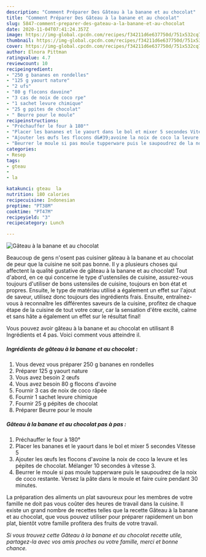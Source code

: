 ```yaml
---
description: "Comment Préparer Des Gâteau à la banane et au chocolat"
title: "Comment Préparer Des Gâteau à la banane et au chocolat"
slug: 5847-comment-preparer-des-gateau-a-la-banane-et-au-chocolat
date: 2020-11-04T07:41:24.357Z
image: https://img-global.cpcdn.com/recipes/f34211d6e637750d/751x532cq70/gateau-a-la-banane-et-au-chocolat-photo-principale-de-la-recette.jpg
thumbnail: https://img-global.cpcdn.com/recipes/f34211d6e637750d/751x532cq70/gateau-a-la-banane-et-au-chocolat-photo-principale-de-la-recette.jpg
cover: https://img-global.cpcdn.com/recipes/f34211d6e637750d/751x532cq70/gateau-a-la-banane-et-au-chocolat-photo-principale-de-la-recette.jpg
author: Elnora Pittman
ratingvalue: 4.7
reviewcount: 10
recipeingredient:
- "250 g bananes en rondelles"
- "125 g yaourt nature"
- "2 ufs"
- "80 g flocons davoine"
- "3 cas de noix de coco rpe"
- "1 sachet levure chimique"
- "25 g ppites de chocolat"
- " Beurre pour le moule"
recipeinstructions:
- "Préchauffer le four à 180°"
- "Placer les bananes et le yaourt dans le bol et mixer 5 secondes Vitesse 5"
- "Ajouter les œufs les flocons d&#39;avoine la noix de coco la levure et les pépites de chocolat. Mélanger 10 secondes à vitesse 3."
- "Beurrer le moule si pas moule tupperware puis le saupoudrez de la noix de coco restante. Versez la pâte dans le moule et faire cuire pendant 30 minutes."
categories:
- Resep
tags:
- gteau
- 
- la

katakunci: gteau  la 
nutrition: 180 calories
recipecuisine: Indonesian
preptime: "PT38M"
cooktime: "PT47M"
recipeyield: "3"
recipecategory: Lunch

---
```



![Gâteau à la banane et au chocolat](https://img-global.cpcdn.com/recipes/f34211d6e637750d/751x532cq70/gateau-a-la-banane-et-au-chocolat-photo-principale-de-la-recette.jpg)

Beaucoup de gens n'osent pas cuisiner gâteau à la banane et au chocolat de peur que la cuisine ne soit pas bonne. Il y a plusieurs choses qui affectent la qualité gustative de gâteau à la banane et au chocolat! Tout d'abord, en ce qui concerne le type d'ustensiles de cuisine, assurez-vous toujours d'utiliser de bons ustensiles de cuisine, toujours en bon état et propres. Ensuite, le type de matériau utilisé a également un effet sur l'ajout de saveur, utilisez donc toujours des ingrédients frais. Ensuite, entraînez-vous à reconnaître les différentes saveurs de la cuisine, profitez de chaque étape de la cuisine de tout votre cœur, car la sensation d'être excité, calme et sans hâte a également un effet sur le résultat final!

<!--inarticleads1-->

Vous pouvez avoir gâteau à la banane et au chocolat en utilisant 8 Ingrédients et 4 pas. Voici comment vous atteindre il.

##### Ingrédients de gâteau à la banane et au chocolat :

1. Vous devez vous préparer 250 g bananes en rondelles
1. Préparer 125 g yaourt nature
1. Vous avez besoin 2 œufs
1. Vous avez besoin 80 g flocons d&#39;avoine
1. Fournir 3 cas de noix de coco râpée
1. Fournir 1 sachet levure chimique
1. Fournir 25 g pépites de chocolat
1. Préparer  Beurre pour le moule




<!--inarticleads2-->

##### Gâteau à la banane et au chocolat pas à pas :

1. Préchauffer le four à 180°
1. Placer les bananes et le yaourt dans le bol et mixer 5 secondes Vitesse 5
1. Ajouter les œufs les flocons d&#39;avoine la noix de coco la levure et les pépites de chocolat. Mélanger 10 secondes à vitesse 3.
1. Beurrer le moule si pas moule tupperware puis le saupoudrez de la noix de coco restante. Versez la pâte dans le moule et faire cuire pendant 30 minutes.




<!--inarticleads1-->

<p>
La préparation des aliments un plat savoureux pour les membres de votre famille ne doit pas vous coûter des heures de travail dans la cuisine. Il existe un grand nombre de recettes telles que la recette Gâteau à la banane et au chocolat, que vous pouvez utiliser pour préparer rapidement un bon plat, bientôt votre famille profitera des fruits de votre travail.
</p>

<p>
<i>Si vous trouvez cette Gâteau à la banane et au chocolat recette utile, partagez-la avec vos amis proches ou votre famille, merci et bonne chance.</i>
</p>
